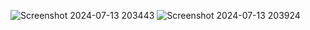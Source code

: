 ![Screenshot 2024-07-13 203443](https://github.com/user-attachments/assets/dab56301-b6ac-4f0a-bc6a-f9af7fb4ba8f)
![Screenshot 2024-07-13 203924](https://github.com/user-attachments/assets/4d39580f-b229-4ced-9a12-d4ef44839c76)
